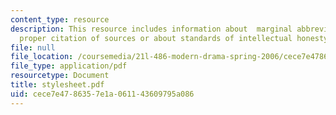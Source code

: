 ```yaml
---
content_type: resource
description: This resource includes information about  marginal abbreviations and
  proper citation of sources or about standards of intellectual honesty.
file: null
file_location: /coursemedia/21l-486-modern-drama-spring-2006/cece7e4786357e1a061143609795a086_stylesheet.pdf
file_type: application/pdf
resourcetype: Document
title: stylesheet.pdf
uid: cece7e47-8635-7e1a-0611-43609795a086
---
```

